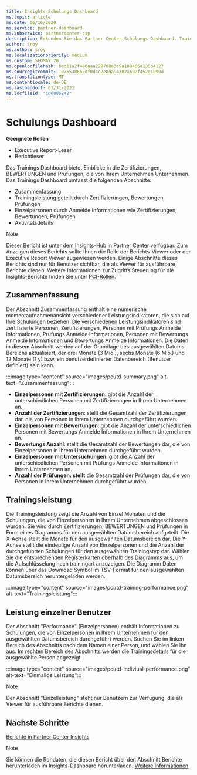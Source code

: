 ```yaml
---
title: Insights-Schulungs Dashboard
ms.topic: article
ms.date: 06/16/2020
ms.service: partner-dashboard
ms.subservice: partnercenter-csp
description: Erkunden Sie das Partner Center-Schulungs Dashboard. Training ist einer der Berichte, die im Bereich Partner Center Insights (PCI) verfügbar sind.
author: sroy
ms.author: sroy
ms.localizationpriority: medium
ms.custom: SEOMAY.20
ms.openlocfilehash: bad11a2f480aaa229708a3e9a108466a130b4127
ms.sourcegitcommit: 10765386b2df0d4c2e8da9b302a692f452e1090d
ms.translationtype: MT
ms.contentlocale: de-DE
ms.lasthandoff: 03/31/2021
ms.locfileid: "106086242"
---
```

# <a name="trainings-dashboard"></a>Schulungs Dashboard

**Geeignete Rollen**

- Executive Report-Leser
- Berichtleser

Das Trainings Dashboard bietet Einblicke in die Zertifizierungen, BEWERTUNGEN und Prüfungen, die von Ihrem Unternehmen Unternehmen. Das Trainings Dashboard umfasst die folgenden Abschnitte:

- Zusammenfassung
- Trainingsleistung geteilt durch Zertifizierungen, Bewertungen, Prüfungen
- Einzelpersonen durch Anmelde Informationen wie Zertifizierungen, Bewertungen, Prüfungen
- Aktivitätsdetails

>[!NOTE] 
>Dieser Bericht ist unter dem Insights-Hub in Partner Center verfügbar. Zum Anzeigen dieses Berichts sollte Ihnen die Rolle der Berichts-Viewer oder der Executive Report Viewer zugewiesen werden. Einige Abschnitte dieses Berichts sind nur für Benutzer sichtbar, die als Viewer für ausführbare Berichte dienen. Weitere Informationen zur Zugriffs Steuerung für die Insights-Berichte finden Sie unter [PCI-Rollen](pci-roles.md).

## <a name="summary"></a>Zusammenfassung

Der Abschnitt Zusammenfassung enthält eine numerische momentaufnahmenansicht verschiedener Leistungsindikatoren, die sich auf Ihre Schulungen beziehen. Die verschiedenen Leistungsindikatoren sind zertifizierte Personen, Zertifizierungen, Personen mit Prüfungs Anmelde Informationen, Prüfungs Anmelde Informationen, Personen mit Bewertungs Anmelde Informationen und Bewertungs Anmelde Informationen. Die Daten in diesem Abschnitt werden auf der Grundlage des ausgewählten Datums Bereichs aktualisiert, der drei Monate (3 Mio.), sechs Monate (6 Mio.) und 12 Monate (1 y) bzw. ein benutzerdefinierter Datenbereich (Benutzer definiert) sein kann. 

:::image type="content" source="images/pci/td-summary.png" alt-text="Zusammenfassung":::

- **Einzelpersonen mit Zertifizierungen**: gibt die Anzahl der unterschiedlichen Personen mit Zertifizierungen in Ihrem Unternehmen an.
- **Anzahl der Zertifizierungen**: stellt die Gesamtzahl der Zertifizierungen dar, die von Personen in Ihrem Unternehmen durchgeführt wurden.
- **Einzelpersonen mit Bewertungen**: gibt die Anzahl der unterschiedlichen Personen mit Bewertungs Anmelde Informationen in Ihrem Unternehmen an. 
- **Bewertungs Anzahl**: stellt die Gesamtzahl der Bewertungen dar, die von Einzelpersonen in Ihrem Unternehmen durchgeführt wurden.
- **Einzelpersonen mit Untersuchungen**: gibt die Anzahl der unterschiedlichen Personen mit Prüfungs Anmelde Informationen in Ihrem Unternehmen an. 
- **Anzahl der Prüfungen: stellt** die Gesamtzahl der Prüfungen dar, die von Personen in Ihrem Unternehmen durchgeführt wurden.

## <a name="training-performance"></a>Trainingsleistung

Die Trainingsleistung zeigt die Anzahl von Einzel Monaten und die Schulungen, die von Einzelpersonen in Ihrem Unternehmen abgeschlossen wurden. Sie wird durch Zertifizierungen, BEWERTUNGEN und Prüfungen in Form eines Diagramms für den ausgewählten Datumsbereich aufgeteilt. Die X-Achse stellt die Monate für den ausgewählten Datumsbereich dar. Die Y-Achse stellt die eindeutige Anzahl von Einzelpersonen und die Anzahl der durchgeführten Schulungen für den ausgewählten Trainingstyp dar. Wählen Sie die entsprechenden Registerkarten oberhalb des Diagramms aus, um die Aufschlüsselung nach trainingart anzuzeigen. Die Diagramm Daten können über das Download Symbol im TSV-Format für den ausgewählten Datumsbereich heruntergeladen werden.

:::image type="content" source="images/pci/td-training-performance.png" alt-text="Trainingsleistung":::

## <a name="individuals-performance"></a>Leistung einzelner Benutzer

Der Abschnitt "Performance" (Einzelpersonen) enthält Informationen zu Schulungen, die von Einzelpersonen in Ihrem Unternehmen für den ausgewählten Datumsbereich durchgeführt werden. Suchen Sie im linken Bereich des Abschnitts nach dem Namen einer Person, und wählen Sie ihn aus. Im rechten Bereich des Abschnitts werden die Trainingsdetails für die ausgewählte Person angezeigt.

:::image type="content" source="images/pci/td-indiviual-performance.png" alt-text="Einmalige Leistung":::

>[!NOTE] 
> Der Abschnitt "Einzelleistung" steht nur Benutzern zur Verfügung, die als Viewer für ausführbare Berichte dienen. 

## <a name="next-steps"></a>Nächste Schritte

[Berichte in Partner Center Insights](partner-center-insights.md)

>[!NOTE] 
> Sie können die Rohdaten, die diesen Bericht über den Abschnitt Berichte herunterladen im Insights-Dashboard herunterladen. [Weitere Informationen](pci-download-reports.md)
